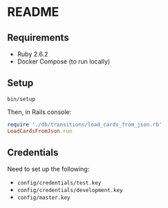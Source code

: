 # README

## Requirements

- Ruby 2.6.2
- Docker Compose (to run locally)

## Setup

```
bin/setup
```

Then, in Rails console:

```rb
require './db/transitions/load_cards_from_json.rb'
LoadCardsFromJson.run
```

## Credentials

Need to set up the following:

- `config/credentials/test.key`
- `config/credentials/development.key`
- `config/master.key`
